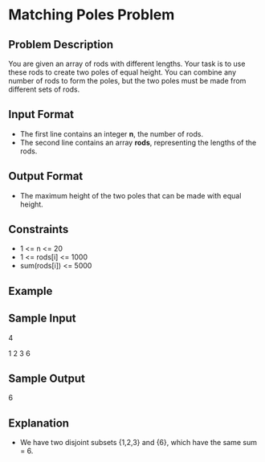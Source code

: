 # Matching Poles Problem

## Problem Description

You are given an array of rods with different lengths. Your task is to use these rods to create two poles of equal height. You can combine any number of rods to form the poles, but the two poles must be made from different sets of rods.

## Input Format

- The first line contains an integer **n**, the number of rods.
- The second line contains an array **rods**, representing the lengths of the rods.

## Output Format

- The maximum height of the two poles that can be made with equal height.

## Constraints

- 1 <= n <= 20
- 1 <= rods[i] <= 1000
- sum(rods[i]) <= 5000

## Example

## Sample Input
4 

1 2 3 6

## Sample Output

6

## Explanation 

- We have two disjoint subsets {1,2,3} and {6}, which have the same sum = 6.

